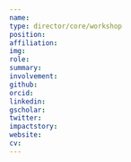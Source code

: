 ```yaml
---
name:
type: director/core/workshop
position:
affiliation:
img:
role:
summary:
involvement:
github:
orcid:
linkedin:
gscholar:
twitter:
impactstory:
website:
cv:
---
```

